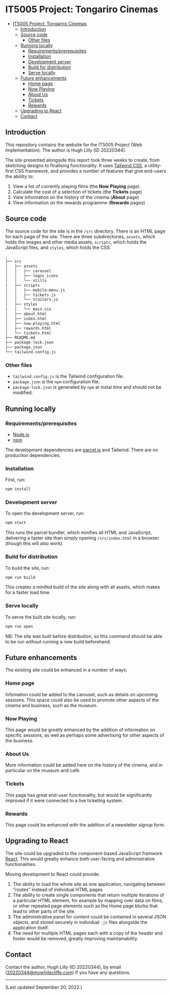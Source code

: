 # IT5005 Project: Tongariro Cinemas

- [IT5005 Project: Tongariro Cinemas](#it5005-project-tongariro-cinemas)
  - [Introduction](#introduction)
  - [Source code](#source-code)
    - [Other files](#other-files)
  - [Running locally](#running-locally)
    - [Requirements/prerequisites](#requirementsprerequisites)
    - [Installation](#installation)
    - [Development server](#development-server)
    - [Build for distribution](#build-for-distribution)
    - [Serve locally](#serve-locally)
  - [Future enhancements](#future-enhancements)
    - [Home page](#home-page)
    - [Now Playing](#now-playing)
    - [About Us](#about-us)
    - [Tickets](#tickets)
    - [Rewards](#rewards)
  - [Upgrading to React](#upgrading-to-react)
  - [Contact](#contact)

## Introduction

This repository contains the website for the IT5005 Project (Web Implementation). The author is Hugh Lilly (ID 20220344).

The site presented alongside this report took three weeks to create, from sketching designs to finalising functionality. It uses [Tailwind CSS](http://tailwindcss.com), a utility-first CSS framework, and provides a number of features that give end-users the abililty to:

1. View a list of currently playing films (the **Now Playing** page)
1. Calculate the cost of a selection of tickets (the **Tickets** page)
1. View information on the history of the cinema (**About** page)
1. View information on the rewards programme (**Rewards** pages)

## Source code

The source code for the site is in the `/src` directory. There is an HTML page for each page of the site. There are three subdirectories, `assets`, which holds the images and other media assets, `scripts`, which holds the JavaScript files, and `styles`, which holds the CSS:

```bash
.
├── src
│   ├── assets
│   │   ├── carousel
│   │   ├── logos_icons
│   │   └── stills
│   ├── scripts
│   │   ├── mobile-menu.js
│   │   ├── tickets.js
│   │   └── trailers.js
│   ├── styles
│   │   └── main.css
│   ├── about.html
│   ├── index.html
│   ├── now-playing.html
│   ├── rewards.html
│   └── tickets.html
├── README.md
├── package-lock.json
├── package.json
└── tailwind.config.js
```

### Other files

- `tailwind.config.js` is the Tailwind configuration file.
- `package.json` is the `npm` configuration file.
- `package-lock.json` is generated by `npm` at instal time and should not be modified.

## Running locally

### Requirements/prerequisites

- [Node.js](https://nodejs.org/en/)
- [npm](https://npmjs.org)

The development dependencies are [parcel.js](http://parceljs.org) and Tailwind. There are no production dependencies.

### Installation

First, run:

```bash
npm install
```

### Development server

To open the development server, run:

```bash
npm start
```

This runs the parcel bundler, which minifies all HTML and JavaScript, delivering a faster site than simply opening `/src/index.html` in a browser (though this will also work).

### Build for distribution

To build the site, run:

```bash
npm run build
```

This creates a minifed build of the site along with all assets, which makes for a faster load time.

### Serve locally

To serve the built site locally, run:

```bash
npm run open
```

NB: The site was built before distribution, so this command should be able to be run without running a new build beforehand.

## Future enhancements

The existing site could be enhanced in a number of ways:

### Home page

Infomation could be added to the carousel, such as details on upcoming sessions. This space could also be used to promote other aspects of the cinema and business, such as the museum.

### Now Playing

This page would be greatly enhanced by the addition of information on specific sessions, as well as perhaps some advertising for other aspects of the business.

### About Us

More information could be added here on the history of the cinema, and in particular on the museum and café.

### Tickets

This page has great end-user functionality, but would be significantly improved if it were connected to a live ticketing system.

### Rewards

This page could be enhanced with the addition of a newsletter signup form.

## Upgrading to React

The site could be upgraded to the component-based JavaScript framwork [React](http://reactjs.org). This would greatly enhance both user-facing and administrative functionalities.

Moving development to React could provide:

1. The ability to load the whole site as one application, navigating between "routes" instead of individual HTML pages
1. The ability to create single components that return multiple iterations of a particular HTML element, for example by mapping over data on films, or other repeated page elements such as the Home page blurbs that lead to other parts of the site.
1. The administrative panel for content could be contained in several JSON objects, and stored securely in individual `.js` files alongside the application itself.
1. The need for multiple HTML pages each with a copy of the header and footer would be removed, greatly improving maintainability.

## Contact

Contact the author, Hugh Lilly (ID 20220344), by email (20220344@mywhitecliffe.com) if you have any questions.

---

(Last updated September 20, 2022.)
